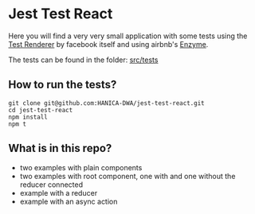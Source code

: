 # Jest Test React

Here you will find a very very small application with some tests using the [Test Renderer](https://reactjs.org/docs/test-renderer.html) by facebook itself and using airbnb's [Enzyme](https://airbnb.io/enzyme/docs/api/shallow.html).

The tests can be found in the folder: [src/tests](src/tests)

## How to run the tests?
```
git clone git@github.com:HANICA-DWA/jest-test-react.git
cd jest-test-react
npm install
npm t
```

## What is in this repo?

* two examples with plain components
* two examples with root component, one with and one without the reducer connected
* example with a reducer
* example with an async action